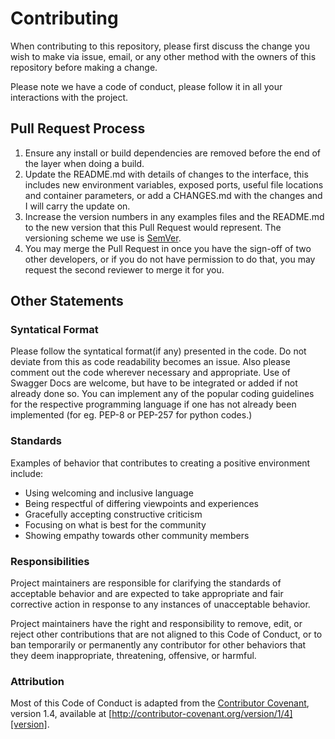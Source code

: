 # Contributing

When contributing to this repository, please first discuss the change you wish to make via issue,
email, or any other method with the owners of this repository before making a change. 

Please note we have a code of conduct, please follow it in all your interactions with the project.

## Pull Request Process

1. Ensure any install or build dependencies are removed before the end of the layer when doing a 
   build.
2. Update the README.md with details of changes to the interface, this includes new environment 
   variables, exposed ports, useful file locations and container parameters, or add a CHANGES.md with the changes and I will 
   carry the update on.
3. Increase the version numbers in any examples files and the README.md to the new version that this
   Pull Request would represent. The versioning scheme we use is [SemVer](http://semver.org/).
4. You may merge the Pull Request in once you have the sign-off of two other developers, or if you 
   do not have permission to do that, you may request the second reviewer to merge it for you.

## Other Statements

### Syntatical Format

Please follow the syntatical format(if any) presented in the code. Do not deviate from this as code readability becomes an issue. Also
please comment out the code wherever necessary and appropriate. Use of Swagger Docs are welcome, but have to be integrated or added if
not already done so.
You can implement any of the popular coding guidelines for the respective programming language if one has not already been implemented
(for eg. PEP-8 or PEP-257 for python codes.)

### Standards

Examples of behavior that contributes to creating a positive environment
include:

* Using welcoming and inclusive language
* Being respectful of differing viewpoints and experiences
* Gracefully accepting constructive criticism
* Focusing on what is best for the community
* Showing empathy towards other community members

### Responsibilities

Project maintainers are responsible for clarifying the standards of acceptable
behavior and are expected to take appropriate and fair corrective action in
response to any instances of unacceptable behavior.

Project maintainers have the right and responsibility to remove, edit, or
reject other contributions that are not aligned to this Code of Conduct, or to ban temporarily or
permanently any contributor for other behaviors that they deem inappropriate, threatening, offensive, or harmful.


### Attribution

Most of this Code of Conduct is adapted from the [Contributor Covenant][homepage], version 1.4,
available at [http://contributor-covenant.org/version/1/4][version].

[homepage]: http://contributor-covenant.org
[version]: http://contributor-covenant.org/version/1/4/
